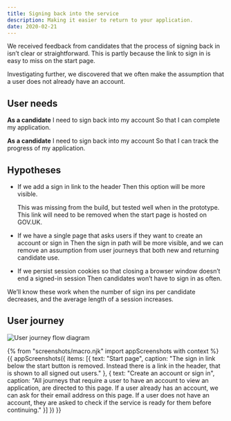 ```yaml
---
title: Signing back into the service
description: Making it easier to return to your application.
date: 2020-02-21
---
```


We received feedback from candidates that the process of signing back in isn’t clear or straightforward. This is partly because the link to sign in is easy to miss on the start page.

Investigating further, we discovered that we often make the assumption that a user does not already have an account.

## User needs

**As a candidate**
I need to sign back into my account
So that I can complete my application.

**As a candidate**
I need to sign back into my account
So that I can track the progress of my application.

## Hypotheses

* If we add a sign in link to the header
  Then this option will be more visible.

  This was missing from the build, but tested well when in the prototype. This link will need to be removed when the start page is hosted on GOV.UK.

* If we have a single page that asks users if they want to create an account or sign in
  Then the sign in path will be more visible, and we can remove an assumption from user journeys that both new and returning candidate use.

* If we persist session cookies so that closing a browser window doesn’t end a signed-in session
  Then candidates won’t have to sign in as often.

We’ll know these work when the number of sign ins per candidate decreases, and the average length of a session increases.

## User journey

![User journey flow diagram](flow.svg)

{% from "screenshots/macro.njk" import appScreenshots with context %}
{{ appScreenshots({
  items: [{
    text: "Start page",
    caption: "The sign in link below the start button is removed. Instead there is a link in the header, that is shown to all signed out users."
  }, {
    text: "Create an account or sign in",
    caption: "All journeys that require a user to have an account to view an application, are directed to this page. If a user already has an account, we can ask for their email address on this page. If a user does not have an account, they are asked to check if the service is ready for them before continuing."
  }]
}) }}
